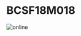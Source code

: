 # BCSF18M018
![online](https://user-images.githubusercontent.com/92057043/136693084-16034a19-54e0-4447-9665-04efb1c0637e.PNG)
